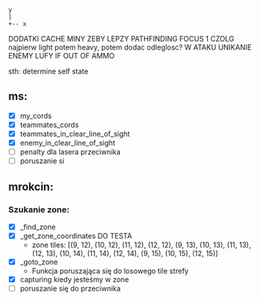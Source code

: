 ``` 
y
|
+-- x
```

DODATKI
 CACHE MINY ZEBY LEPZY PATHFINDING
 FOCUS 1 CZOLG najpierw light potem heavy, potem dodac odleglosc?
 W ATAKU UNIKANIE ENEMY LUFY IF OUT OF AMMO


sth:
    determine self state


## ms:
- [x] my_cords
- [x] teammates_cords
- [x] teammates_in_clear_line_of_sight
- [x] enemy_in_clear_line_of_sight
- [ ] penalty dla lasera przeciwnika
- [ ] poruszanie si 

## mrokcin:

### Szukanie zone:
- [x] _find_zone
- [x] _get_zone_coordinates DO TESTA
  - zone tiles:  [(9, 12), (10, 12), (11, 12), (12, 12), (9, 13), (10, 13), (11, 13), (12, 13), (10, 14), (11, 14), (12, 14), (9, 15), (10, 15), (12, 15)]
- [X] _goto_zone
  - Funkcja poruszająca się do losowego tile strefy
- [x] capturing kiedy jesteśmy w zone
- [ ] poruszanie się do przeciwnika